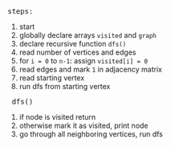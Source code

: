 
<pre>
steps:
</pre>

 1. start
 2. globally declare arrays ```visited``` and ```graph```
 3. declare recursive function ```dfs()```
 4. read number of vertices and edges
 5. for ```i = 0``` to ```n-1```:
      assign ```visited[i] = 0```
 6. read edges and mark ```1``` in adjacency matrix
 7. read starting vertex
 8. run dfs from starting vertex

<pre> dfs() </pre>
1. if node is visited return
2. otherwise mark it as visited, print node
3. go through all neighboring vertices, run dfs
